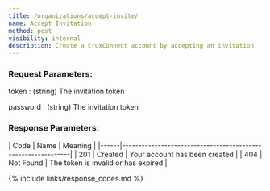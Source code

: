 ```yaml
---
title: /organizations/accept-invite/
name: Accept Invitation
method: post
visibility: internal
description: Create a CruxConnect account by accepting an invitation
---
```

### Request Parameters:

token
: (string) The invitation token

password
: (string) The invitation token

### Response Parameters:

| Code | Name                   | Meaning                             |
|------|--------------------------------------------------------------|
| 201  | Created                | Your account has been created       |
| 404  | Not Found              | The token is invalid or has expired |

{% include links/response_codes.md %}
